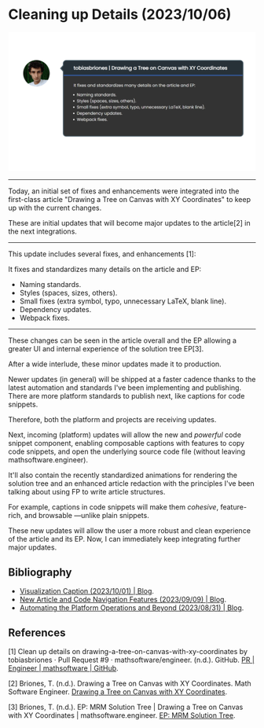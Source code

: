 <!-- Copyright (c) 2023 Tobias Briones. All rights reserved. -->
<!-- SPDX-License-Identifier: CC-BY-4.0 -->
<!-- This file is part of https://github.com/tobiasbriones/blog -->

# Cleaning up Details (2023/10/06)

![](cleaning-up-details-2023-10-06.png)

---

Today, an initial set of fixes and enhancements were integrated into the
first-class article "Drawing a Tree on Canvas with XY Coordinates" to keep up
with the current changes.

These are initial updates that will become major updates to the article[2]
in the next integrations.

---

This update includes several fixes, and enhancements [1]:

It fixes and standardizes many details on the article and EP:

- Naming standards.
- Styles (spaces, sizes, others).
- Small fixes (extra symbol, typo, unnecessary LaTeX, blank line).
- Dependency updates.
- Webpack fixes.

---

These changes can be seen in the article overall and the EP allowing a greater
UI and internal experience of the solution tree EP[3].

After a wide interlude, these minor updates made it to production.

Newer updates (in general) will be shipped at a faster cadence thanks to the
latest automation and standards I've been implementing and publishing. There are
more platform standards to publish next, like captions for code snippets.

Therefore, both the platform and projects are receiving updates.

Next, incoming (platform) updates will allow the new and *powerful*
code snippet component, enabling composable captions with features to copy code
snippets, and open the underlying source code file (without leaving
mathsoftware.engineer).

It'll also contain the recently standardized animations for rendering the
solution tree and an enhanced article redaction with the principles I've been
talking about using FP to write article structures.

For example, captions in code snippets will make them *cohesive*, feature-rich,
and browsable —unlike plain snippets.

These new updates will allow the user a more robust and clean experience of the
article and its EP. Now, I can immediately keep integrating further major
updates.

## Bibliography

- [Visualization Caption (2023/10/01) \| Blog](/visualization-caption-2023-10-01).
- [New Article and Code Navigation Features (2023/09/09) \| Blog](/new-article-and-code-navigation-features-2023-09-09).
- [Automating the Platform Operations and Beyond (2023/08/31) \| Blog](/automating-the-platform-operations-and-beyond-2023-08-31).

## References

[1] Clean up details on drawing-a-tree-on-canvas-with-xy-coordinates by
tobiasbriones · Pull Request #9 · mathsoftware/engineer. (n.d.). GitHub.
[PR \| Engineer \| mathsoftware \| GitHub](https://github.com/mathsoftware/engineer/pull/9).

[2] Briones, T. (n.d.). Drawing a Tree on Canvas with XY Coordinates. Math
Software Engineer.
[Drawing a Tree on Canvas with XY Coordinates](https://mathsoftware.engineer/drawing-a-tree-on-canvas-with-xy-coordinates).

[3] Briones, T. (n.d.). EP: MRM Solution Tree | Drawing a Tree on Canvas with XY
Coordinates | mathsoftware.engineer. 
[EP: MRM Solution Tree](https://mathsoftware.engineer/drawing-a-tree-on-canvas-with-xy-coordinates/mrm-solution-tree---ep/app).
